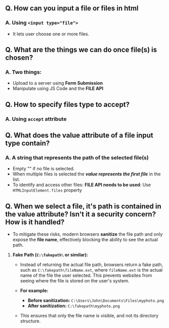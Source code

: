 ## Q. How can you input a file or files in html
### A. Using `<input type="file">`
- It lets user choose one or more files.

## Q. What are the things we can do once file(s) is chosen?
### A. Two things:
- Upload to a server using **Form Submission**
- Manipulate using JS Code and the **FILE API**

## Q. How to specify files type to accept?
### A. Using `accept` attribute

## Q. What does the value attribute of a file input type contain?
### A. A string that represents the path of the selected file(s)
- Empty "" if no file is selected.
- When multiple files is selected the ***value represents the first file*** in the list.
- To identify and access other files: **FILE API needs to be used**: Use `HTMLInputElement.files` property

## Q. When we select a file, it's path is contained in the value attribute? Isn't it a security concern? How is it handled?
- To mitigate these risks, modern browsers **sanitize** the file path and only expose the **file name**, effectively blocking the ability to see the actual path.
1. **Fake Path (`C:\fakepath\` or similar):**    
    - Instead of returning the actual file path, browsers return a fake path, such as `C:\fakepath\fileName.ext`, where `fileName.ext` is the actual name of the file the user selected. This prevents websites from seeing where the file is stored on the user's system.
    - **For example:**
        
        - **Before sanitization:** `C:\Users\John\Documents\Files\myphoto.png`
        - **After sanitization:** `C:\fakepath\myphoto.png`
    - This ensures that only the file name is visible, and not its directory structure.